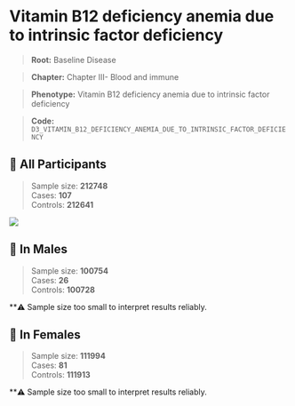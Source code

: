 # Vitamin B12 deficiency anemia due to intrinsic factor deficiency

> **Root:** Baseline Disease  

> **Chapter:** Chapter III- Blood and immune  

> **Phenotype:** Vitamin B12 deficiency anemia due to intrinsic factor deficiency  

> **Code:** `D3_VITAMIN_B12_DEFICIENCY_ANEMIA_DUE_TO_INTRINSIC_FACTOR_DEFICIENCY`

## 🧪 All Participants  
> Sample size: **212748**  
> Cases: **107**  
> Controls: **212641**
<img src="/Disease/Figures/ALL/Baseline/D3_VITAMIN_B12_DEFICIENCY_ANEMIA_DUE_TO_INTRINSIC_FACTOR_DEFICIENCY.png"/>
<CsvTable src="/Disease/Data/ALL/Baseline/LG_D3_VITAMIN_B12_DEFICIENCY_ANEMIA_DUE_TO_INTRINSIC_FACTOR_DEFICIENCY.csv" label="🔍 View full results" />

## 👨 In Males  
> Sample size: **100754**  
> Cases: **26**  
> Controls: **100728**

**⚠️ Sample size too small to interpret results reliably.

## 👩 In Females  
> Sample size: **111994**  
> Cases: **81**  
> Controls: **111913**

**⚠️ Sample size too small to interpret results reliably.
